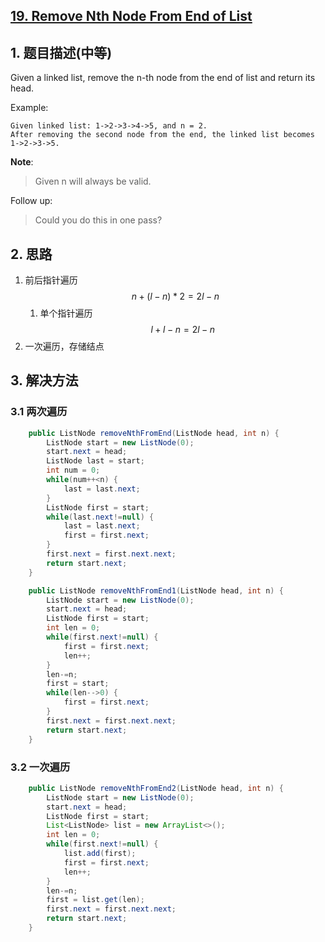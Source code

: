 ## [19. Remove Nth Node From End of List](https://leetcode-cn.com/problems/remove-nth-node-from-end-of-list/)

## 1. 题目描述(中等)

Given a linked list, remove the n-th node from the end of list and return its head.

Example:
```
Given linked list: 1->2->3->4->5, and n = 2.
After removing the second node from the end, the linked list becomes 1->2->3->5.
```
**Note**:
> Given n will always be valid.

Follow up:

> Could you do this in one pass?

## 2. 思路

1. 前后指针遍历$$n+(l-n)*2 = 2l - n$$
    1. 单个指针遍历$$l+l-n = 2l - n$$
2. 一次遍历，存储结点


## 3. 解决方法

### 3.1 两次遍历



```java
    public ListNode removeNthFromEnd(ListNode head, int n) {
        ListNode start = new ListNode(0);
        start.next = head;
    	ListNode last = start;
        int num = 0;
    	while(num++<n) {
    		last = last.next;
    	}
    	ListNode first = start;
    	while(last.next!=null) {
    		last = last.next;
    		first = first.next;
    	}
    	first.next = first.next.next;
    	return start.next;
    }
```



```java
    public ListNode removeNthFromEnd1(ListNode head, int n) {
        ListNode start = new ListNode(0);
        start.next = head;
    	ListNode first = start;
    	int len = 0;
        while(first.next!=null) {
    		first = first.next;
    		len++;
    	}
    	len-=n;
    	first = start;
    	while(len-->0) {
    		first = first.next;
    	}
    	first.next = first.next.next;
    	return start.next;
    }
```

### 3.2 一次遍历



```java
    public ListNode removeNthFromEnd2(ListNode head, int n) {
        ListNode start = new ListNode(0);
        start.next = head;
    	ListNode first = start;
    	List<ListNode> list = new ArrayList<>();
    	int len = 0;
        while(first.next!=null) {
        	list.add(first);
    		first = first.next;
    		len++;
    	}
    	len-=n;
    	first = list.get(len);
    	first.next = first.next.next;
    	return start.next;
    }
```





